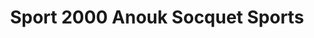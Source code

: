 ---
title: "Sport 2000 Anouk Socquet Sports"
url: /megeve/sport-2000-anouk-socquet-sports/
shop: Sport
---